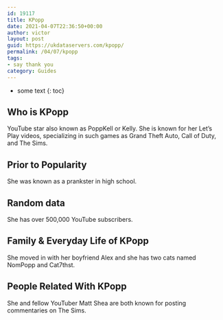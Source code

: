 ```yaml
---
id: 19117
title: KPopp
date: 2021-04-07T22:36:50+00:00
author: victor
layout: post
guid: https://ukdataservers.com/kpopp/
permalink: /04/07/kpopp
tags:
- say thank you
category: Guides
---
```


* some text
{: toc}


## Who is KPopp



YouTube star also known as PoppKell or Kelly. She is known for her Let&#8217;s Play videos, specializing in such games as Grand Theft Auto, Call of Duty, and The Sims. 

                
                
                
## Prior to Popularity



She was known as a prankster in high school. 

                
                
                
## Random data



She has over 500,000 YouTube subscribers. 

                
                
                
## Family & Everyday Life of KPopp



She moved in with her boyfriend Alex and she has two cats named NomPopp and Cat7thst. 

                
                
                
## People Related With KPopp



She and fellow YouTuber Matt Shea are both known for posting commentaries on The Sims. 

                
              
            
          
          
          